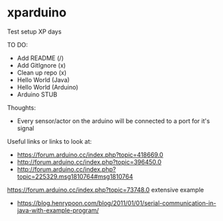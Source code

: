 # xparduino
Test setup XP days

TO DO:
 - Add README (/)
 - Add GitIgnore (x)
 - Clean up repo (x)
 - Hello World (Java)
 - Hello World (Arduino)
 - Arduino STUB

Thoughts:
- Every sensor/actor on the arduino will be connected to a port for it's signal

Useful links or links to look at:
- https://forum.arduino.cc/index.php?topic=418669.0
- http://forum.arduino.cc/index.php?topic=396450.0
- http://forum.arduino.cc/index.php?topic=225329.msg1810764#msg1810764

https://forum.arduino.cc/index.php?topic=73748.0
extensive example
- https://blog.henrypoon.com/blog/2011/01/01/serial-communication-in-java-with-example-program/
